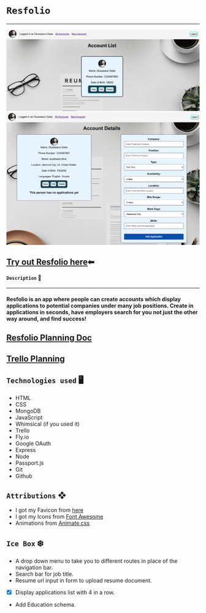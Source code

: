 # `Resfolio`
***

![screenshot of account list](public/assets/img/image-1.png)
![screenshot of account details](public/assets/img/image.png)

## [Try out Resfolio here](https://resfolio.fly.dev)⬅

#### `Description` 📝
***
#### Resfolio is an app where people can create accounts which display applications to potential companies under many job positions. Create in applications in seconds, have employers search for you not just the other way around, and find success!


## [Resfolio Planning Doc](https://docs.google.com/document/d/1mUVz_zz4NqaR34Sl9zEqurpi_000LOe71DqWH0EL_vM/edit)

## [Trello Planning](https://trello.com/b/R2VCddfo/resfolio)

## `Technologies used` 🖥

- HTML
- CSS
- MongoDB
- JavaScript
- Whimsical (if you used it)
- Trello
- Fly.io
- Google OAuth
- Express
- Node
- Passport.js
- Git
- Github

## `Attributions` ❖

- I got my Favicon from [here](https://www.favicon.cc/)
- I got my Icons from [Font Awesome](https://fontawesome.com/)
- Animations from [Animate.css](https://animate.style/)

## `Ice Box` ❄️

- A drop down menu to take you to different routes in place of the navigation bar.
- Search bar for job title.
- Resume url input in form to upload resume document.
- [x] Display applications list with 4 in a row.
- Add Education schema.